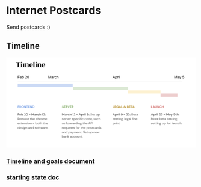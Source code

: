 # Internet Postcards
 Send postcards :)

 ## Timeline
![timeline](./progress_assets/timeline.png)

### [Timeline and goals document](https://docs.google.com/document/d/1BM-fJO3sSQHhzShP8Gpp8rodv2XC3l7DNy7N7LbanH0/edit#)

### [starting state doc](https://docs.google.com/presentation/d/1QxpH28YY2tySqGIGhNfaEKJmPrEiTaU-KVoutISzioQ/edit#slide=id.gbde093d640_0_104)
